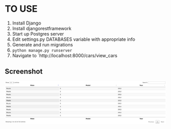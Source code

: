 # TO USE
1. Install Django
2. Install djangorestframework
3. Start up Postgres server
4. Edit settings.py DATABASES variable with appropriate info
5. Generate and run migrations
6. `python manage.py runserver`
7. Navigate to `http://localhost:8000/cars/view_cars

## Screenshot
![Table](images/tables_screenshot.png)